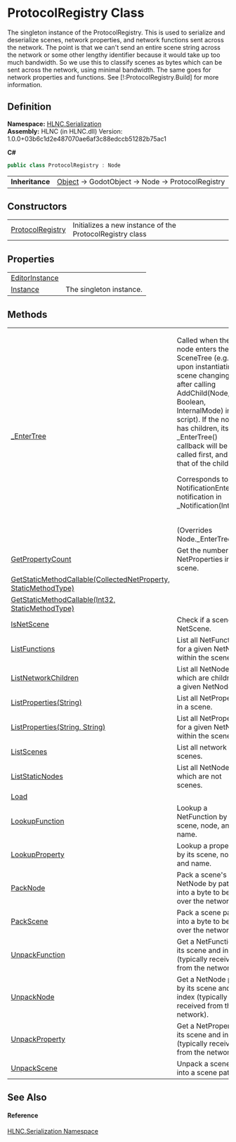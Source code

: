 # ProtocolRegistry Class


The singleton instance of the ProtocolRegistry. This is used to serialize and deserialize scenes, network properties, and network functions sent across the network. The point is that we can't send an entire scene string across the network or some other lengthy identifier because it would take up too much bandwidth. So we use this to classify scenes as bytes which can be sent across the network, using minimal bandwidth. The same goes for network properties and functions. See [!:ProtocolRegistry.Build] for more information.



## Definition
**Namespace:** <a href="N_HLNC_Serialization">HLNC.Serialization</a>  
**Assembly:** HLNC (in HLNC.dll) Version: 1.0.0+03b6c1d2e487070ae6af3c88edccb51282b75ac1

**C#**
``` C#
public class ProtocolRegistry : Node
```

<table><tr><td><strong>Inheritance</strong></td><td><a href="https://learn.microsoft.com/dotnet/api/system.object" target="_blank" rel="noopener noreferrer">Object</a>  →  GodotObject  →  Node  →  ProtocolRegistry</td></tr>
</table>



## Constructors
<table>
<tr>
<td><a href="M_HLNC_Serialization_ProtocolRegistry__ctor">ProtocolRegistry</a></td>
<td>Initializes a new instance of the ProtocolRegistry class</td></tr>
</table>

## Properties
<table>
<tr>
<td><a href="P_HLNC_Serialization_ProtocolRegistry_EditorInstance">EditorInstance</a></td>
<td> </td></tr>
<tr>
<td><a href="P_HLNC_Serialization_ProtocolRegistry_Instance">Instance</a></td>
<td>The singleton instance.</td></tr>
</table>

## Methods
<table>
<tr>
<td><a href="M_HLNC_Serialization_ProtocolRegistry__EnterTree">_EnterTree</a></td>
<td><p>Called when the node enters the SceneTree (e.g. upon instantiating, scene changing, or after calling AddChild(Node, Boolean, InternalMode) in a script). If the node has children, its _EnterTree() callback will be called first, and then that of the children.</p><p>

Corresponds to the NotificationEnterTree notification in _Notification(Int32).</p><br />(Overrides Node._EnterTree())</td></tr>
<tr>
<td><a href="M_HLNC_Serialization_ProtocolRegistry_GetPropertyCount">GetPropertyCount</a></td>
<td>Get the number of NetProperties in a scene.</td></tr>
<tr>
<td><a href="M_HLNC_Serialization_ProtocolRegistry_GetStaticMethodCallable">GetStaticMethodCallable(CollectedNetProperty, StaticMethodType)</a></td>
<td> </td></tr>
<tr>
<td><a href="M_HLNC_Serialization_ProtocolRegistry_GetStaticMethodCallable_1">GetStaticMethodCallable(Int32, StaticMethodType)</a></td>
<td> </td></tr>
<tr>
<td><a href="M_HLNC_Serialization_ProtocolRegistry_IsNetScene">IsNetScene</a></td>
<td>Check if a scene is a NetScene.</td></tr>
<tr>
<td><a href="M_HLNC_Serialization_ProtocolRegistry_ListFunctions">ListFunctions</a></td>
<td>List all NetFunctions for a given NetNode within the scene.</td></tr>
<tr>
<td><a href="M_HLNC_Serialization_ProtocolRegistry_ListNetworkChildren">ListNetworkChildren</a></td>
<td>List all NetNodes which are children of a given NetNode.</td></tr>
<tr>
<td><a href="M_HLNC_Serialization_ProtocolRegistry_ListProperties">ListProperties(String)</a></td>
<td>List all NetProperties in a scene.</td></tr>
<tr>
<td><a href="M_HLNC_Serialization_ProtocolRegistry_ListProperties_1">ListProperties(String, String)</a></td>
<td>List all NetProperties for a given NetNode within the scene.</td></tr>
<tr>
<td><a href="M_HLNC_Serialization_ProtocolRegistry_ListScenes">ListScenes</a></td>
<td>List all network scenes.</td></tr>
<tr>
<td><a href="M_HLNC_Serialization_ProtocolRegistry_ListStaticNodes">ListStaticNodes</a></td>
<td>List all NetNodes which are not scenes.</td></tr>
<tr>
<td><a href="M_HLNC_Serialization_ProtocolRegistry_Load">Load</a></td>
<td> </td></tr>
<tr>
<td><a href="M_HLNC_Serialization_ProtocolRegistry_LookupFunction">LookupFunction</a></td>
<td>Lookup a NetFunction by its scene, node, and name.</td></tr>
<tr>
<td><a href="M_HLNC_Serialization_ProtocolRegistry_LookupProperty">LookupProperty</a></td>
<td>Lookup a property by its scene, node, and name.</td></tr>
<tr>
<td><a href="M_HLNC_Serialization_ProtocolRegistry_PackNode">PackNode</a></td>
<td>Pack a scene's NetNode by path into a byte to be sent over the network.</td></tr>
<tr>
<td><a href="M_HLNC_Serialization_ProtocolRegistry_PackScene">PackScene</a></td>
<td>Pack a scene path into a byte to be sent over the network.</td></tr>
<tr>
<td><a href="M_HLNC_Serialization_ProtocolRegistry_UnpackFunction">UnpackFunction</a></td>
<td>Get a NetFunction by its scene and index (typically received from the network).</td></tr>
<tr>
<td><a href="M_HLNC_Serialization_ProtocolRegistry_UnpackNode">UnpackNode</a></td>
<td>Get a NetNode path by its scene and index (typically received from the network).</td></tr>
<tr>
<td><a href="M_HLNC_Serialization_ProtocolRegistry_UnpackProperty">UnpackProperty</a></td>
<td>Get a NetProperty by its scene and index (typically received from the network).</td></tr>
<tr>
<td><a href="M_HLNC_Serialization_ProtocolRegistry_UnpackScene">UnpackScene</a></td>
<td>Unpack a scene byte into a scene path.</td></tr>
</table>

## See Also


#### Reference
<a href="N_HLNC_Serialization">HLNC.Serialization Namespace</a>  
